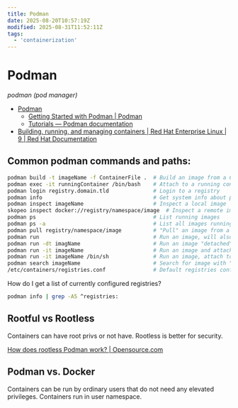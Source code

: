```yaml
---
title: Podman
date: 2025-08-20T10:57:19Z
modified: 2025-08-31T11:52:11Z
tags:
  - 'containerization'
---
```


# Podman

_podman (pod manager)_

* [Podman](https://podman.io/)
    * [Getting Started with Podman \| Podman](https://podman.io/docs)
    + [Tutorials — Podman documentation](https://docs.podman.io/en/latest/Tutorials.html)
* [Building, running, and managing containers \| Red Hat Enterprise Linux \| 9 \| Red Hat Documentation](https://docs.redhat.com/en/documentation/red_hat_enterprise_linux/9/html-single/building_running_and_managing_containers/index)

## Common podman commands and paths:

```bash
podman build -t imageName -f ContainerFile .  # Build an image from a ContainerFile
podman exec -it runningContainer /bin/bash    # Attach to a running container and execute a bash shell to use to run commands
podman login registry.domain.tld              # Login to a registry
podman info                                   # Get system info about podman like registries
podman inspect imageName                      # Inspect a local image
skopeo inspect docker://registry/namespace/image  # Inspect a remote image
podman ps                                     # List running images
podman ps -a                                  # List all images running or not
podman pull registry/namespace/image          # "Pull" an image from a registry
podman run                                    # Run an image, will also attempt to pull the image if it isn't already
podman run -dt imagName                       # Run an image "detached" with a "tty"
podman run -it imageName                      # Run an image and attach to the tty, only useful if container runs a shell
podman run -it imageName /bin/sh              # Run an image, attach to a tty running /bin/sh. More useful...
podman search imageName                       # Search for image with "imageName" in the configured registries
/etc/containers/registries.conf               # Default registries config
```

How do I get a list of currently configured registries?

```bash
podman info | grep -A5 ^registries:
```

## Rootful vs Rootless

Containers can have root privs or not have. Rootless is better for security.

[How does rootless Podman work? \| Opensource.com](https://opensource.com/article/19/2/how-does-rootless-podman-work)

## Podman vs. Docker

Containers can be run by ordinary users that do not need any elevated privileges. Containers run in user namespace.
